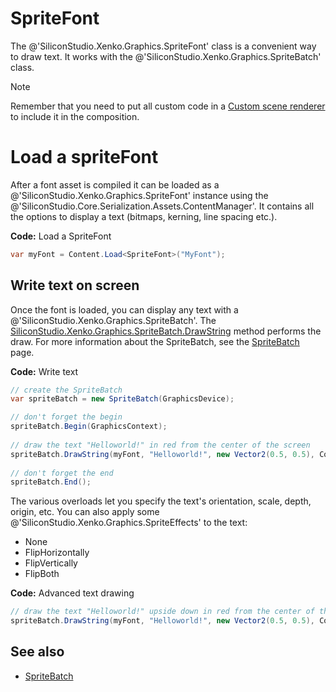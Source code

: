 # SpriteFont

The @'SiliconStudio.Xenko.Graphics.SpriteFont' class is a convenient way to draw text. It works with the @'SiliconStudio.Xenko.Graphics.SpriteBatch' class.

>[!Note]
>Remember that you need to put all custom code in a [Custom scene renderer](../graphics-compositor/graphics-compositor-for-developers/custom-scene-renderer.md) to include it in the composition.

# Load a spriteFont

After a font asset is compiled it can be loaded as a @'SiliconStudio.Xenko.Graphics.SpriteFont' instance using the @'SiliconStudio.Core.Serialization.Assets.ContentManager'. It contains all the options to display a text (bitmaps, kerning, line spacing etc.).

**Code:** Load a SpriteFont

```cs
var myFont = Content.Load<SpriteFont>("MyFont");
```

## Write text on screen

Once the font is loaded, you can display any text with a @'SiliconStudio.Xenko.Graphics.SpriteBatch'. The [SiliconStudio.Xenko.Graphics.SpriteBatch.DrawString](xref:SiliconStudio.Xenko.Graphics.SpriteBatch#SiliconStudio_Xenko_Graphics_SpriteBatch_Draw_SiliconStudio_Xenko_Graphics_Texture_SiliconStudio_Core_Mathematics_RectangleF_SiliconStudio_Core_Mathematics_Color4_) method performs the draw. For more information about the SpriteBatch, see the [SpriteBatch](spritebatch.md) page.

**Code:** Write text

```cs
// create the SpriteBatch
var spriteBatch = new SpriteBatch(GraphicsDevice);

// don't forget the begin
spriteBatch.Begin(GraphicsContext);
 
// draw the text "Helloworld!" in red from the center of the screen
spriteBatch.DrawString(myFont, "Helloworld!", new Vector2(0.5, 0.5), Color.Red);
 
// don't forget the end
spriteBatch.End();
```

The various overloads let you specify the text's orientation, scale, depth, origin, etc. You can also apply some @'SiliconStudio.Xenko.Graphics.SpriteEffects' to the text:

- None
- FlipHorizontally
- FlipVertically
- FlipBoth

**Code:** Advanced text drawing

```cs
// draw the text "Helloworld!" upside down in red from the center of the screen
spriteBatch.DrawString(myFont, "Helloworld!", new Vector2(0.5, 0.5), Color.Red, 0, new Vector2(0, 0), new Vector2(1,1), SpriteEffects.FlipVertically, 0);
```

## See also

* [SpriteBatch](spritebatch.md)